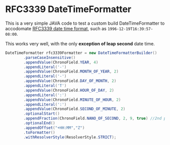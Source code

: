 # RFC3339 DateTimeFormatter

This is a very simple JAVA code to test a custom build DateTimeFormatter to accodomate [RFC3339 date time format](https://datatracker.ietf.org/doc/html/rfc3339#section-5.6), such as `1996-12-19T16:39:57-08:00`.

This works very well, with the only **exception of leap second** date time.

```JAVA
DateTimeFormatter rfc3339Formatter = new DateTimeFormatterBuilder()
        .parseCaseInsensitive()
        .appendValue(ChronoField.YEAR, 4)
        .appendLiteral('-')
        .appendValue(ChronoField.MONTH_OF_YEAR, 2)
        .appendLiteral('-')
        .appendValue(ChronoField.DAY_OF_MONTH, 2)
        .appendLiteral('T')
        .appendValue(ChronoField.HOUR_OF_DAY, 2)
        .appendLiteral(':')
        .appendValue(ChronoField.MINUTE_OF_HOUR, 2)
        .appendLiteral(':')
        .appendValue(ChronoField.SECOND_OF_MINUTE, 2)
        .optionalStart()
        .appendFraction(ChronoField.NANO_OF_SECOND, 2, 9, true) //2nd parameter: 2 for JRE (8, 11), 1 for JRE (16, 17)
        .optionalEnd()
        .appendOffset("+HH:MM","Z")
        .toFormatter()
        .withResolverStyle(ResolverStyle.STRICT);
```